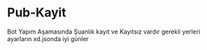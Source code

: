 # Pub-Kayit
Bot Yapım Aşamasında Şuanlık kayıt ve Kayıtsız vardır gerekli yerleri ayarların xd.jsonda iyi günler
